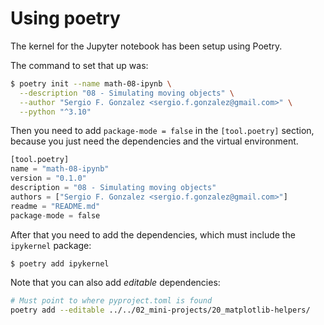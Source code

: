 # Using poetry

The kernel for the Jupyter notebook has been setup using Poetry.

The command to set that up was:

```bash
$ poetry init --name math-08-ipynb \
  --description "08 - Simulating moving objects" \
  --author "Sergio F. Gonzalez <sergio.f.gonzalez@gmail.com>" \
  --python "^3.10"
```

Then you need to add `package-mode = false` in the `[tool.poetry]` section, because you just need the dependencies and the virtual environment.

```python
[tool.poetry]
name = "math-08-ipynb"
version = "0.1.0"
description = "08 - Simulating moving objects"
authors = ["Sergio F. Gonzalez <sergio.f.gonzalez@gmail.com>"]
readme = "README.md"
package-mode = false
```

After that you need to add the dependencies, which must include the `ipykernel` package:

```bash
$ poetry add ipykernel
```

Note that you can also add *editable* dependencies:

```bash
# Must point to where pyproject.toml is found
poetry add --editable ../../02_mini-projects/20_matplotlib-helpers/
```